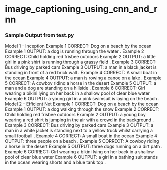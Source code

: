 # image_captioning_using_cnn_and_rnn





### Sample Output from test.py
Model 1 - Inception 
Example 1 CORRECT: Dog on a beach by the ocean 
Example 1 OUTPUT: <SOS> a dog is running through the water . <EOS> 
Example 2 CORRECT: Child holding red frisbee outdoors 
Example 2 OUTPUT: <SOS> a little girl in a pink shirt is running through a grassy field . <EOS> 
Example 3 CORRECT: Bus driving by parked cars 
Example 3 OUTPUT: <SOS> a man in a black jacket is standing in front of a red brick wall . <EOS> 
Example 4 CORRECT: A small boat in the ocean 
Example 4 OUTPUT: <SOS> a man is rowing a canoe on a lake . <EOS> 
Example 5 CORRECT: A cowboy riding a horse in the desert 
Example 5 OUTPUT: <SOS> a man and a dog are standing on a hillside . <EOS> 
Example 6 CORRECT: Girl wearing a bikini lying on her back in a shallow pool of clear blue water 
Example 6 OUTPUT: <SOS> a young girl in a pink swimsuit is laying on the beach . <EOS> 
Model 2 - Efficient Net 
Example 1 CORRECT: Dog on a beach by the ocean 
Example 1 OUTPUT: <SOS> a dog walking through the snow <EOS> 
Example 2 CORRECT: Child holding red frisbee outdoors 
Example 2 OUTPUT: <SOS> a young boy wearing a red shirt is jumping in the air with a crowd in the background . <EOS> 
Example 3 CORRECT: Bus driving by parked cars 
Example 3 OUTPUT: <SOS> a man in a white jacket is standing next to a yellow truck whilst carrying a small football . <EOS> 
Example 4 CORRECT: A small boat in the ocean 
Example 4 OUTPUT: <SOS> three people on a beach . <EOS> 
Example 5 CORRECT: A cowboy riding a horse in the desert 
Example 5 OUTPUT: <SOS> three dogs running on a dirt path . <EOS> 
Example 6 CORRECT: Girl wearing a bikini lying on her back in a shallow pool of clear blue water 
Example 6 OUTPUT: <SOS> a girl in a bathing suit stands in the ocean wearing shorts and a blue tank top . <EOS> 
